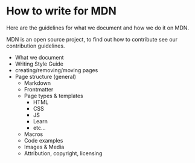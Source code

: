 # How to write for MDN

Here are the guidelines for what we document and how we do it on MDN.

MDN is an open source project, to find out how to contribute see our contribution guidelines.

- What we document
- Writing Style Guide
- creating/removing/moving pages
- Page structure (general)
	- Markdown
	- Frontmatter
	- Page types & templates
		- HTML
		- CSS
		- JS
		- Learn
		- etc...
	- Macros
	- Code examples
	- Images & Media
	- Attribution, copyright, licensing
